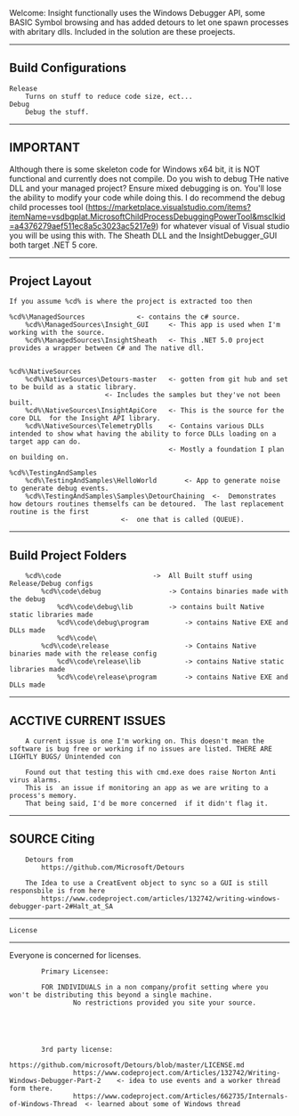 Welcome:
	Insight functionally uses the Windows Debugger API, some BASIC Symbol browsing and has added detours to let one spawn processes with abritary dlls.
Included in the solution are these proejects.




-----------------------------------
Build Configurations
-----------------------------------
	Release
		Turns on stuff to reduce code size, ect... 
	Debug
		Debug the stuff. 

------------
IMPORTANT
-----------
Although there is some skeleton code for Windows x64 bit, it is NOT functional and currently does not compile.
Do you wish to debug THe native DLL and your managed project? Ensure mixed debugging is on. You'll lose the ability to modify your code while doing this.
I do recommend the debug child processes tool (https://marketplace.visualstudio.com/items?itemName=vsdbgplat.MicrosoftChildProcessDebuggingPowerTool&msclkid=a4376279aef511ec8a5c3023ac5217e9)
for whatever visual of Visual studio you will be using this with.
The Sheath DLL and the InsightDebugger_GUI both target .NET 5 core.



---------------------------------------
Project Layout
---------------------------------------
	If you assume %cd% is where the project is extracted too then

	%cd%\ManagedSources				<- contains the c# source.
		%cd%\ManagedSources\Insight_GUI		<- This app is used when I'm working with the source. 
		%cd%\ManagedSources\InsightSheath	<- This .NET 5.0 project provides a wrapper between C# and The native dll.


	%cd%\NativeSources
		%cd%\NativeSources\Detours-master	<- gotten from git hub and set to be build as a static library.
							<- Includes the samples but they've not been built.
		%cd%\NativeSources\InsightApiCore	<- This is the source for the core DLL  for the Insight API library.
		%cd%\NativeSources\TelemetryDlls	<- Contains various DLLs intended to show what having the ability to force DLLs loading on a target app can do.
											<- Mostly a foundation I plan on building on.

	%cd%\TestingAndSamples
		%cd%\TestingAndSamples\HelloWorld		<- App to generate noise to generate debug events.
		%cd%\TestingAndSamples\Samples\DetourChaining  <-  Demonstrates how detours routines themselfs can be detoured.  The last replacement routine is the first
								<-  one that is called (QUEUE).
			
---------------------------------------
Build Project Folders
---------------------------------------


		%cd%\code						->  All Built stuff using Release/Debug configs
			%cd%\code\debug					-> Contains binaries made with the debug
				%cd%\code\debug\lib			-> contains built Native static libraries made 
				%cd%\code\debug\program			-> contains Native EXE and DLLs made
				%cd%\code\
			%cd%\code\release					-> Contains Native binaries made with the release config
				%cd%\code\release\lib			-> contains Native static libraries made 
				%cd%\code\release\program		-> contains Native EXE and DLLs made



------------------------------------------
ACCTIVE CURRENT ISSUES
------------------------------------------
		A current issue is one I'm working on. This doesn't mean the software is bug free or working if no issues are listed. THERE ARE LIGHTLY BUGS/ Unintended con
		
		Found out that testing this with cmd.exe does raise Norton Anti virus alarms.  
		This is  an issue if monitoring an app as we are writing to a process's memory.
		That being said, I'd be more concerned  if it didn't flag it.



------------------------------------------
SOURCE Citing
------------------------------------------
		Detours from
			https://github.com/Microsoft/Detours

		The Idea to use a CreatEvent object to sync so a GUI is still responsbile is from here
			https://www.codeproject.com/articles/132742/writing-windows-debugger-part-2#Halt_at_SA


------------------------------------------
	License
------------------------------------------
Everyone is concerned for licenses. 

			Primary Licensee:

			FOR INDIVIDUALS in a non company/profit setting where you won't be distributing this beyond a single machine.
					No restrictions provided you site your source. 


					


			3rd party license:
					https://github.com/microsoft/Detours/blob/master/LICENSE.md
					https://www.codeproject.com/Articles/132742/Writing-Windows-Debugger-Part-2    <- idea to use events and a worker thread form there.
					https://www.codeproject.com/Articles/662735/Internals-of-Windows-Thread  <- learned about some of Windows thread


